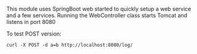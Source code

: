 This module uses SpringBoot web started to quickly setup a web service and a few services.
Running the WebController class starts Tomcat and listens in port 8080

To test POST version: 

    curl -X POST -d a=b http://localhost:8080/log/
